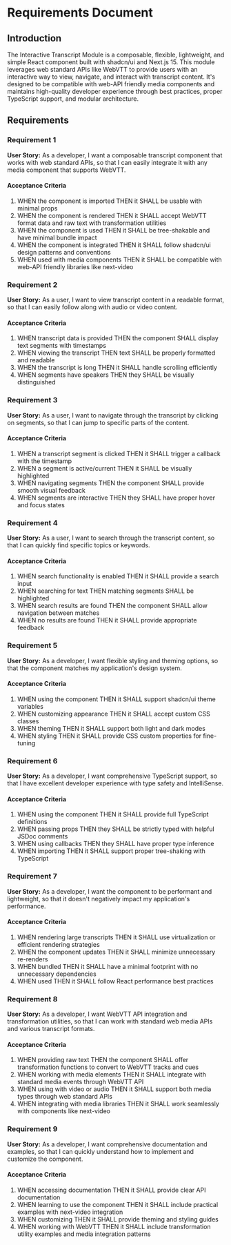 # Requirements Document

## Introduction

The Interactive Transcript Module is a composable, flexible, lightweight, and simple React component built with shadcn/ui and Next.js 15. This module leverages web standard APIs like WebVTT to provide users with an interactive way to view, navigate, and interact with transcript content. It's designed to be compatible with web-API friendly media components and maintains high-quality developer experience through best practices, proper TypeScript support, and modular architecture.

## Requirements

### Requirement 1

**User Story:** As a developer, I want a composable transcript component that works with web standard APIs, so that I can easily integrate it with any media component that supports WebVTT.

#### Acceptance Criteria

1. WHEN the component is imported THEN it SHALL be usable with minimal props
2. WHEN the component is rendered THEN it SHALL accept WebVTT format data and raw text with transformation utilities
3. WHEN the component is used THEN it SHALL be tree-shakable and have minimal bundle impact
4. WHEN the component is integrated THEN it SHALL follow shadcn/ui design patterns and conventions
5. WHEN used with media components THEN it SHALL be compatible with web-API friendly libraries like next-video

### Requirement 2

**User Story:** As a user, I want to view transcript content in a readable format, so that I can easily follow along with audio or video content.

#### Acceptance Criteria

1. WHEN transcript data is provided THEN the component SHALL display text segments with timestamps
2. WHEN viewing the transcript THEN text SHALL be properly formatted and readable
3. WHEN the transcript is long THEN it SHALL handle scrolling efficiently
4. WHEN segments have speakers THEN they SHALL be visually distinguished

### Requirement 3

**User Story:** As a user, I want to navigate through the transcript by clicking on segments, so that I can jump to specific parts of the content.

#### Acceptance Criteria

1. WHEN a transcript segment is clicked THEN it SHALL trigger a callback with the timestamp
2. WHEN a segment is active/current THEN it SHALL be visually highlighted
3. WHEN navigating segments THEN the component SHALL provide smooth visual feedback
4. WHEN segments are interactive THEN they SHALL have proper hover and focus states

### Requirement 4

**User Story:** As a user, I want to search through the transcript content, so that I can quickly find specific topics or keywords.

#### Acceptance Criteria

1. WHEN search functionality is enabled THEN it SHALL provide a search input
2. WHEN searching for text THEN matching segments SHALL be highlighted
3. WHEN search results are found THEN the component SHALL allow navigation between matches
4. WHEN no results are found THEN it SHALL provide appropriate feedback

### Requirement 5

**User Story:** As a developer, I want flexible styling and theming options, so that the component matches my application's design system.

#### Acceptance Criteria

1. WHEN using the component THEN it SHALL support shadcn/ui theme variables
2. WHEN customizing appearance THEN it SHALL accept custom CSS classes
3. WHEN theming THEN it SHALL support both light and dark modes
4. WHEN styling THEN it SHALL provide CSS custom properties for fine-tuning

### Requirement 6

**User Story:** As a developer, I want comprehensive TypeScript support, so that I have excellent developer experience with type safety and IntelliSense.

#### Acceptance Criteria

1. WHEN using the component THEN it SHALL provide full TypeScript definitions
2. WHEN passing props THEN they SHALL be strictly typed with helpful JSDoc comments
3. WHEN using callbacks THEN they SHALL have proper type inference
4. WHEN importing THEN it SHALL support proper tree-shaking with TypeScript

### Requirement 7

**User Story:** As a developer, I want the component to be performant and lightweight, so that it doesn't negatively impact my application's performance.

#### Acceptance Criteria

1. WHEN rendering large transcripts THEN it SHALL use virtualization or efficient rendering strategies
2. WHEN the component updates THEN it SHALL minimize unnecessary re-renders
3. WHEN bundled THEN it SHALL have a minimal footprint with no unnecessary dependencies
4. WHEN used THEN it SHALL follow React performance best practices

### Requirement 8

**User Story:** As a developer, I want WebVTT API integration and transformation utilities, so that I can work with standard web media APIs and various transcript formats.

#### Acceptance Criteria

1. WHEN providing raw text THEN the component SHALL offer transformation functions to convert to WebVTT tracks and cues
2. WHEN working with media elements THEN it SHALL integrate with standard media events through WebVTT API
3. WHEN using with video or audio THEN it SHALL support both media types through web standard APIs
4. WHEN integrating with media libraries THEN it SHALL work seamlessly with components like next-video

### Requirement 9

**User Story:** As a developer, I want comprehensive documentation and examples, so that I can quickly understand how to implement and customize the component.

#### Acceptance Criteria

1. WHEN accessing documentation THEN it SHALL provide clear API documentation
2. WHEN learning to use the component THEN it SHALL include practical examples with next-video integration
3. WHEN customizing THEN it SHALL provide theming and styling guides
4. WHEN working with WebVTT THEN it SHALL include transformation utility examples and media integration patterns